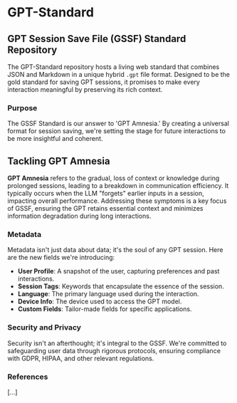 # GPT-Standard

## GPT Session Save File (GSSF) Standard Repository

The GPT-Standard repository hosts a living web standard that combines JSON and Markdown in a unique hybrid `.gpt` file format. Designed to be the gold standard for saving GPT sessions, it promises to make every interaction meaningful by preserving its rich context.

### Purpose

The GSSF Standard is our answer to 'GPT Amnesia.' By creating a universal format for session saving, we're setting the stage for future interactions to be more insightful and coherent.

## Tackling GPT Amnesia
**GPT Amnesia** refers to the gradual, loss of context or knowledge during prolonged sessions, leading to a breakdown in communication efficiency. It typically occurs when the LLM "forgets" earlier inputs in a session, impacting overall performance. Addressing these symptoms is a key focus of GSSF, ensuring the GPT retains essential context and minimizes information degradation during long interactions. 

### Metadata

Metadata isn't just data about data; it's the soul of any GPT session. Here are the new fields we're introducing:
- **User Profile**: A snapshot of the user, capturing preferences and past interactions.
- **Session Tags**: Keywords that encapsulate the essence of the session.
- **Language**: The primary language used during the interaction.
- **Device Info**: The device used to access the GPT model.
- **Custom Fields**: Tailor-made fields for specific applications.

### Security and Privacy

Security isn't an afterthought; it's integral to the GSSF. We're committed to safeguarding user data through rigorous protocols, ensuring compliance with GDPR, HIPAA, and other relevant regulations.

### References

[...]


